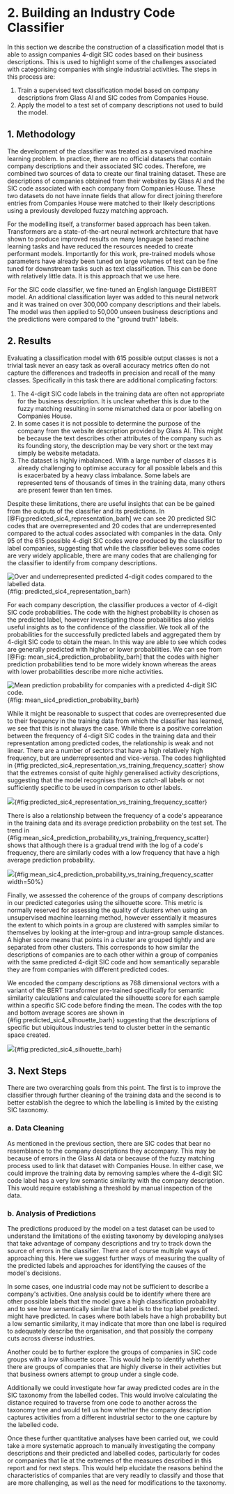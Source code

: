 # 2. Building an Industry Code Classifier

In this section we describe the construction of a classification model that is able to assign companies 4-digit SIC codes based on their business descriptions. This is used to highlight some of the challenges associated with categorising companies with single industrial activities. The steps in this process are:

1. Train a supervised text classification model based on company descriptions from Glass AI and SIC codes from Companies House.
2. Apply the model to a test set of company descriptions not used to build the model.

## 1. Methodology

The development of the classifier was treated as a supervised machine learning problem. In practice, there are no official datasets that contain company descriptions and their associated SIC codes. Therefore, we combined two sources of data to create our final training dataset. These are descriptions of companies obtained from their websites by Glass AI and the SIC code associated with each company from Companies House. These two datasets do not have innate fields that allow for direct joining therefore entries from Companies House were matched to their likely descriptions using a previously developed fuzzy matching approach. 

For the modelling itself, a transformer based approach has been taken. Transformers are a state-of-the-art neural network architecture that have shown to produce improved results on many language based machine learning tasks and have reduced the resources needed to create performant models. Importantly for this work, pre-trained models whose parameters have already been tuned on large volumes of text can be fine tuned for downstream tasks such as text classification. This can be done with relatively little data. It is this approach that we use here.

For the SIC code classifier, we fine-tuned an English language DistilBERT model. An additional classification layer was added to this neural network and it was trained on over 300,000 company descriptions and their labels. The model was then applied to 50,000 unseen business descriptions and the predictions were compared to the "ground truth" labels.

## 2. Results

Evaluating a classification model with 615 possible output classes is not a trivial task never an easy task as overall accuracy metrics often do not capture the differences and tradeoffs in precision and recall of the many classes. Specifically in this task there are additional complicating factors: 

1. The 4-digit SIC code labels in the training data are often not appropriate for the business description. It is unclear whether this is due to the fuzzy matching resulting in some mismatched data or poor labelling on Companies House. 
2. In some cases it is not possible to determine the purpose of the company from the website description provided by Glass AI. This might be because the text describes other attributes of the company such as its founding story, the description may be very short or the text may simply be website metadata.
3. The dataset is highly imbalanced. With a large number of classes it is already challenging to optimise accuracy for all possible labels and this is exacerbated by a heavy class imbalance. Some labels are represented tens of thousands of times in the training data, many others are present fewer than ten times.

Despite these limitations, there are useful insights that can be be gained from the outputs of the classifier and its predictions. In [@Fig:predicted_sic4_representation_barh] we can see 20 predicted SIC codes that are overrepresented and 20 codes that are underrepresented compared to the actual codes associated with companies in the data. Only 95 of the 615 possible 4-digit SIC codes were produced by the classifier to label companies, suggesting that  while the classifier believes some codes are very widely applicable, there are many codes that are challenging for the classifier to identify from company descriptions.
 
![Over and underrepresented predicted 4-digit codes compared to the labelled data.](../../figures/predicted_sic4_representation_barh.png){#fig: predicted_sic4_representation_barh}

For each company description, the classifier produces a vector of 4-digit SIC code probabilities. The code with the highest probability is chosen as the predicted label, however investigating those probabilities also yields useful insights as to the confidence of the classifier. We took all of the  probabilities for the successfully predicted labels and aggregated them by 4-digit SIC code to obtain the mean. In this way are able to see which codes are generally predicted with higher or lower probabilities. We can see from [@Fig: mean_sic4_prediction_probability_barh] that the codes with higher prediction probabilities tend to be more widely known whereas the areas with lower probabilities describe more niche activities.

![Mean prediction probability for companies with a predicted 4-digit SIC code.](../../figures/mean_sic4_prediction_probability_barh.png){#fig: mean_sic4_prediction_probability_barh}

While it might be reasonable to suspect that codes are overrepresented due to their frequency in the training data from which the classifier has learned, we see that this is not always the case. While there is a positive correlation between  the frequency of 4-digit SIC codes in the training data and their representation among predicted codes, the relationship is weak and not linear. There are a number of sectors that have a high relatively high frequency, but are underrepresented and vice-versa. The codes highlighted in {#fig:predicted_sic4_representation_vs_training_frequency_scatter} show that the extremes consist of quite highly generalised activity descriptions, suggesting that the model recognises them as catch-all labels or not sufficiently specific to be used in comparison to other labels.

![](../../figures/predicted_sic4_representation_vs_training_frequency_scatter.png){#fig:predicted_sic4_representation_vs_training_frequency_scatter}

There is also a relationship between the frequency of a code's appearance in the training data and its average prediction probability on the test set. The trend in {#fig:mean_sic4_prediction_probability_vs_training_frequency_scatter} shows that although there is a gradual trend with the log of a code's frequency, there are similarly codes with a low frequency that have a high average prediction probability.

![](../../figures/mean_sic4_prediction_probability_vs_training_frequency_scatter.png){#fig:mean_sic4_prediction_probability_vs_training_frequency_scatter width=50%}

Finally, we assessed the coherence of the groups of company descriptions in our predicted categories using the silhouette score. This metric is normally reserved for assessing the quality of clusters when using an unsupervised machine learning method, however essentially it measures the extent to which points in a group are clustered with samples similar to themselves by looking at the inter-group and intra-group sample distances. A higher score means that points in a cluster are grouped tightly and are separated from other clusters. This corresponds to how similar the descriptions of companies are to each other within a group of companies with the same predicted 4-digit SIC code and how semantically separable they are from companies with different predicted codes.

We encoded the company descriptions as 768 dimensional vectors with a variant of the BERT transformer pre-trained specifically for semantic similarity calculations and calculated the silhouette score for each sample within a specific SIC code before finding the mean. The codes with the top and bottom average scores are shown in {#fig:predicted_sic4_silhouette_barh} suggesting that the descriptions of specific but ubiquitous industries tend to cluster better in the semantic space created.

![](../../figures/predicted_sic4_silhouette_barh.png){#fig:predicted_sic4_silhouette_barh}


## 3. Next Steps

There are two overarching goals from this point. The first is to improve the classifier through further cleaning of the training data and the second is to better establish the degree to which the labelling is limited by the existing SIC taxonomy.

### a. Data Cleaning

As mentioned in the previous section, there are SIC codes that bear no resemblance to the company descriptions they accompany. This may be because of errors in the Glass AI data or because of the fuzzy matching process used to link that dataset with Companies House. In either case, we could improve the training data by removing samples where the 4-digit SIC code label has a very low semantic similarity with the company description. This would require establishing a threshold by manual inspection of the data.

### b. Analysis of Predictions

The predictions produced by the model on a test dataset can be used to understand the limitations of the existing taxonomy by developing analyses that take advantage of company descriptions and try to track down the source of errors in the classifier. There are of course multiple ways of approaching this. Here we suggest further ways of measuring the quality of the predicted labels and approaches for identifying the causes of the model's decisions.

In some cases, one industrial code may not be sufficient to describe a company's activities. One analysis could be to identify where there are other possible labels that the model gave a high classification probability and to see how semantically similar that label is to the top label predicted. might have predicted. In cases where both labels have a high probability but a low semantic similarity, it may indicate that more than one label is required to adequately describe the organisation, and that possibly the company cuts across diverse industries.

Another could be to further explore the groups of companies in SIC code groups with a low silhouette score. This would help to identify whether there are groups of companies that are highly diverse in their activities but that business owners attempt to group under a single code.

Additionally we could investigate how far away predicted codes are in the SIC taxonomy from the labelled codes. This would involve calculating the distance required to traverse from one code to another across the taxonomy tree and would tell us how whether the company description captures activities from a different industrial sector to the one capture by the labelled code.

Once these further quantitative analyses have been carried out, we could take a more systematic approach to manually investigating the company descriptions and their predicted and labelled codes, particularly for codes or companies that lie at the extremes of the measures described in this report and for next steps. This would help elucidate the reasons behind the characteristics of companies that are very readily to classify and those that are more challenging, as well as the need for modifications to the taxonomy.